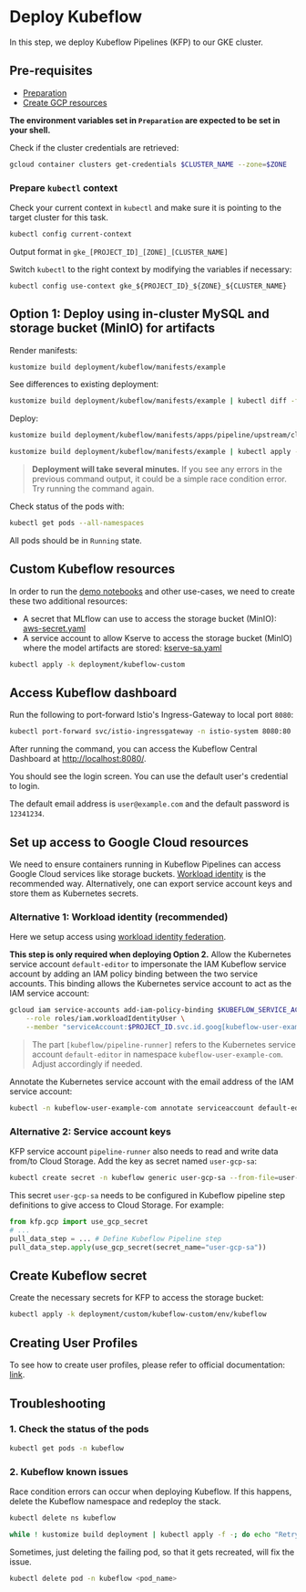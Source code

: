 # Deploy Kubeflow

In this step, we deploy Kubeflow Pipelines (KFP) to our GKE cluster.

## Pre-requisites

- [Preparation](./01_Preparation.md)
- [Create GCP resources](./02_Create_GCP_Resources.md)

**The environment variables set in `Preparation` are expected to be set in your shell.**

Check if the cluster credentials are retrieved:

```bash
gcloud container clusters get-credentials $CLUSTER_NAME --zone=$ZONE
```

### Prepare `kubectl` context

Check your current context in `kubectl` and make sure it is pointing to the target cluster for this task. 

```bash
kubectl config current-context
```

Output format in `gke_[PROJECT_ID]_[ZONE]_[CLUSTER_NAME]`

Switch `kubectl` to the right context by modifying the variables if necessary:

```
kubectl config use-context gke_${PROJECT_ID}_${ZONE}_${CLUSTER_NAME}
```


## Option 1: Deploy using in-cluster MySQL and storage bucket (MinIO) for artifacts


Render manifests:

```bash
kustomize build deployment/kubeflow/manifests/example
```

See differences to existing deployment:

```bash
kustomize build deployment/kubeflow/manifests/example | kubectl diff -f -
```

Deploy:

```bash
kustomize build deployment/kubeflow/manifests/apps/pipeline/upstream/cluster-scoped-resources | kubectl apply -f -
```

```bash
kustomize build deployment/kubeflow/manifests/example | kubectl apply -f -
```

> **Deployment will take several minutes.** If you see any errors in the previous
> command output, it could be a simple race condition error. Try running the command
> again.

Check status of the pods with:

```bash
kubectl get pods --all-namespaces
```

All pods should be in `Running` state.


## Custom Kubeflow resources

In order to run the [demo notebooks](../tutorials/demo_notebooks) and other use-cases, we need to create these two additional resources:

- A secret that MLflow can use to access the storage bucket (MinIO): [aws-secret.yaml](../../deployment/kubeflow-custom/aws-secret.yaml)
- A service account to allow Kserve to access the storage bucket (MinIO) where the model artifacts are stored: [kserve-sa.yaml](../../deployment/kubeflow-custom/kserve-sa.yaml)

```bash
kubectl apply -k deployment/kubeflow-custom
```

## Access Kubeflow dashboard

Run the following to port-forward Istio's Ingress-Gateway to local port `8080`:

```sh
kubectl port-forward svc/istio-ingressgateway -n istio-system 8080:80
```

After running the command, you can access the Kubeflow Central Dashboard at [http://localhost:8080/](http://localhost:8080/).

You should see the login screen. You can use the default user's credential to login. 

The default email address is `user@example.com` and the default password is `12341234`.


## Set up access to Google Cloud resources

We need to ensure containers running in Kubeflow Pipelines can access Google Cloud services like storage buckets. [Workload identity](https://cloud.google.com/kubernetes-engine/docs/concepts/workload-identity) is the recommended way. Alternatively, one can export service account keys and store them as Kubernetes secrets.

### Alternative 1: Workload identity (recommended)

Here we setup access using [workload identity federation](https://cloud.google.com/kubernetes-engine/docs/how-to/workload-identity).

**This step is only required when deploying Option 2.** Allow the Kubernetes service account `default-editor` to impersonate the IAM Kubeflow service account by adding an IAM policy binding between the two service accounts. This binding allows the Kubernetes service account to act as the IAM service account:

```bash
gcloud iam service-accounts add-iam-policy-binding $KUBEFLOW_SERVICE_ACCOUNT_ID@$PROJECT_ID.iam.gserviceaccount.com \
    --role roles/iam.workloadIdentityUser \
    --member "serviceAccount:$PROJECT_ID.svc.id.goog[kubeflow-user-example-com/default-editor]"
```

> The part `[kubeflow/pipeline-runner]` refers to the Kubernetes service account `default-editor` in namespace `kubeflow-user-example-com`. Adjust accordingly if needed.

Annotate the Kubernetes service account with the email address of the IAM service account:

```bash
kubectl -n kubeflow-user-example-com annotate serviceaccount default-editor iam.gke.io/gcp-service-account=$KUBEFLOW_SERVICE_ACCOUNT_ID@$PROJECT_ID.iam.gserviceaccount.com
```

### Alternative 2: Service account keys

KFP service account `pipeline-runner` also needs to read and write data from/to Cloud Storage. Add the key as secret named `user-gcp-sa`:

```bash
kubectl create secret -n kubeflow generic user-gcp-sa --from-file=user-gcp-sa.json=kfp-sa-key.json
```

This secret `user-gcp-sa` needs to be configured in Kubeflow pipeline step definitions to give access to Cloud Storage. For example:

```python
from kfp.gcp import use_gcp_secret
# ...
pull_data_step = ... # Define Kubeflow Pipeline step
pull_data_step.apply(use_gcp_secret(secret_name="user-gcp-sa"))
```

## Create Kubeflow secret

Create the necessary secrets for KFP to access the storage bucket:

```bash
kubectl apply -k deployment/custom/kubeflow-custom/env/kubeflow
```

## Creating User Profiles

To see how to create user profiles, please refer to official documentation: [link](https://www.kubeflow.org/docs/components/multi-tenancy/getting-started/).


## Troubleshooting

### 1. Check the status of the pods

```bash
kubectl get pods -n kubeflow
```

### 2. Kubeflow known issues

Race condition errors can occur when deploying Kubeflow. If this happens, delete the Kubeflow namespace and redeploy the stack.

```bash
kubectl delete ns kubeflow

while ! kustomize build deployment | kubectl apply -f -; do echo "Retrying to apply resources"; sleep 10; done
```

Sometimes, just deleting the failing pod, so that it gets recreated, will fix the issue. 

```bash
kubectl delete pod -n kubeflow <pod_name>
```